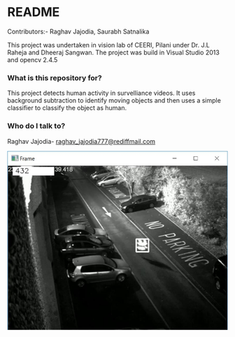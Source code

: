 # README #

Contributors:- Raghav Jajodia, Saurabh Satnalika

This project was undertaken in vision lab of CEERI, Pilani under Dr. J.L Raheja and Dheeraj Sangwan. The project was build in Visual Studio 2013 and opencv 2.4.5

### What is this repository for? ###

This project detects human activity in survelliance videos. It uses background subtraction to identify moving objects and then uses a simple classifier to classify the object as human.

### Who do I talk to? ###

Raghav Jajodia- raghav_jajodia777@rediffmail.com

![alt text](https://github.com/raghavjajodia/Human-Activity-Recognition-in-SurveillanceVideos-/blob/master/detectionExample.JPG
)
